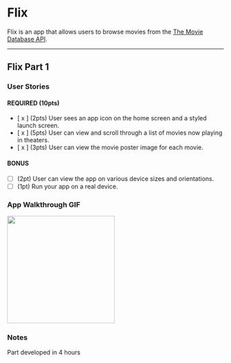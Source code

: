 # Flix

Flix is an app that allows users to browse movies from the [The Movie Database API](http://docs.themoviedb.apiary.io/#).



---

## Flix Part 1

### User Stories

#### REQUIRED (10pts)
- [ x ] (2pts) User sees an app icon on the home screen and a styled launch screen.
- [ x ] (5pts) User can view and scroll through a list of movies now playing in theaters.
- [ x ] (3pts) User can view the movie poster image for each movie.

#### BONUS
- [ ] (2pt) User can view the app on various device sizes and orientations.
- [ ] (1pt) Run your app on a real device.

### App Walkthrough GIF


<img src="https://media3.giphy.com/media/jyUHuvfyNGtJlD4TGT/giphy.gif?cid=790b7611c57112f0dec0b7c6fc7fe20ef0abd0e67c89a34d&rid=giphy.gif&ct=g" width=250><br>
### Notes
Part developed in 4 hours
